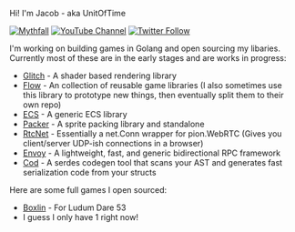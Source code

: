 Hi! I'm Jacob - aka UnitOfTime

[![Mythfall](https://img.shields.io/website?label=Mythfall&style=for-the-badge&url=https%3A%2F%2Fmythfall.com)](https://mythfall.com)
[![YouTube Channel](https://img.shields.io/youtube/channel/subscribers/UCrcOrUcsMYRMqTfAy-IG0rg?logo=youtube&style=for-the-badge)](https://www.youtube.com/channel/UCrcOrUcsMYRMqTfAy-IG0rg)
[![Twitter Follow](https://img.shields.io/twitter/follow/unitoftime?color=1DA1F2&logo=twitter&style=for-the-badge)](https://twitter.com/intent/follow?original_referer=https%3A%2F%2Fgithub.com%2Funitoftime&screen_name=UnitOfTime)

I'm working on building games in Golang and open sourcing my libaries. Currently most of these are in the early stages and are works in progress:
 * [Glitch](https://github.com/unitoftime/glitch) - A shader based rendering library
 * [Flow](https://github.com/unitoftime/flow) - An collection of reusable game libraries (I also sometimes use this library to prototype new things, then eventually split them to their own repo)
 * [ECS](https://github.com/unitoftime/ecs) - A generic ECS library
 * [Packer](https://github.com/unitoftime/packer) - A sprite packing library and standalone
 * [RtcNet](https://github.com/unitoftime/rtcnet) - Essentially a net.Conn wrapper for pion.WebRTC (Gives you client/server UDP-ish connections in a browser)
 * [Envoy](https://github.com/unitoftime/envoy) - A lightweight, fast, and generic bidirectional RPC framework
 * [Cod](https://github.com/unitoftime/cod) - A serdes codegen tool that scans your AST and generates fast serialization code from your structs

Here are some full games I open sourced:
 * [Boxlin](https://github.com/unitoftime/boxlin) - For Ludum Dare 53
 * I guess I only have 1 right now!
